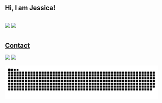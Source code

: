 ## Hi, I am Jessica! 
</br>

 <div>
  <a href="https://github.com/jfdmagalhaes">
   <img align="center" height="170" src="https://github-readme-stats.vercel.app/api/top-langs/?username=jfdmagalhaes&layout=compact&langs_count=16&theme=dracula"/>
   <img align="center" src="https://github-readme-stats.vercel.app/api?username=jfdmagalhaes&show_icons=true&theme=dracula&include_all_commits=true&count_private=true&hide=issues"/>
</div>
 
</br>

## Contact 
<div> 
  <a href="https://www.linkedin.com/in/jessicafreire" target="_blank"><img src="https://img.shields.io/badge/-LinkedIn-%230077B5?style=for-the-badge&logo=linkedin&logoColor=white" target="_blank"></a> 
  <a href = "mailto: jfreiremagalhaes@gmail.com"><img src="https://img.shields.io/badge/-Gmail-%23333?style=for-the-badge&logo=gmail&logoColor=white" target="_blank"></a>
 </br>
</br>
 
</div>

<picture>
  <source media="(prefers-color-scheme: dark)" srcset="https://raw.githubusercontent.com/jfdmagalhaes/jfdmagalhaes/output/github-contribution-grid-snake-dark.svg">
  <source media="(prefers-color-scheme: light)" srcset="https://raw.githubusercontent.com/jfdmagalhaes/jfdmagalhaes/output/github-contribution-grid-snake.svg">
  <img alt="github contribution grid snake animation" src="https://raw.githubusercontent.com/jfdmagalhaes/jfdmagalhaes/output/github-contribution-grid-snake.svg">
</picture>
